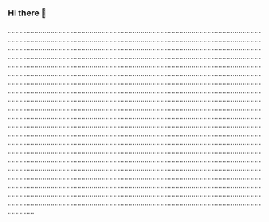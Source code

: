 ### Hi there 👋

.........................................................................................................................................................................................................................................................................................................................................................................................................................................................................................................................................................................................................................................................................................................................................................................................................................................................................................................................................................................................................................................................................................................................................................................................................................................................................................................................................................................................................................................................................................................................................................................................................................................................................................................................................................................................................................................................................................................................................................................................................................................................................................................................................................................................................................................................................................................................................................................................................................................................................................................................................................................................................................................................................................................................